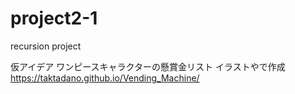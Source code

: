 # project2-1
recursion project

仮アイデア
ワンピースキャラクターの懸賞金リスト
イラストやで作成
https://taktadano.github.io/Vending_Machine/
